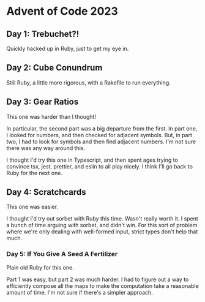 # Advent of Code 2023

## Day 1: Trebuchet?!

Quickly hacked up in Ruby, just to get my eye in.

## Day 2: Cube Conundrum

Still Ruby, a little more rigorous, with a Rakefile to run everything.

## Day 3: Gear Ratios

This one was harder than I thought!

In particular, the second part was a big departure from the first. In part one,
I looked for numbers, and then checked for adjacent symbols. But, in part two,
I had to look for symbols and then find adjacent numbers. I'm not sure there
was any way around this.

I thought I'd try this one in Typescript, and then spent ages trying to
convince tsx, jest, prettier, and eslin to all play nicely. I think I'll go
back to Ruby for the next one.

## Day 4: Scratchcards

This one was easier.

I thought I'd try out sorbet with Ruby this time. Wasn't really worth it. I
spent a bunch of time arguing with sorbet, and didn't win. For this sort of
problem where we're only dealing with well-formed input, strict types don't
help that much.

### Day 5: If You Give A Seed A Fertilizer

Plain old Ruby for this one.

Part 1 was easy, but part 2 was much harder. I had to figure out a way to
efficiently compose all the maps to make the computation take a reasonable
amount of time. I'm not sure if there's a simpler approach.
